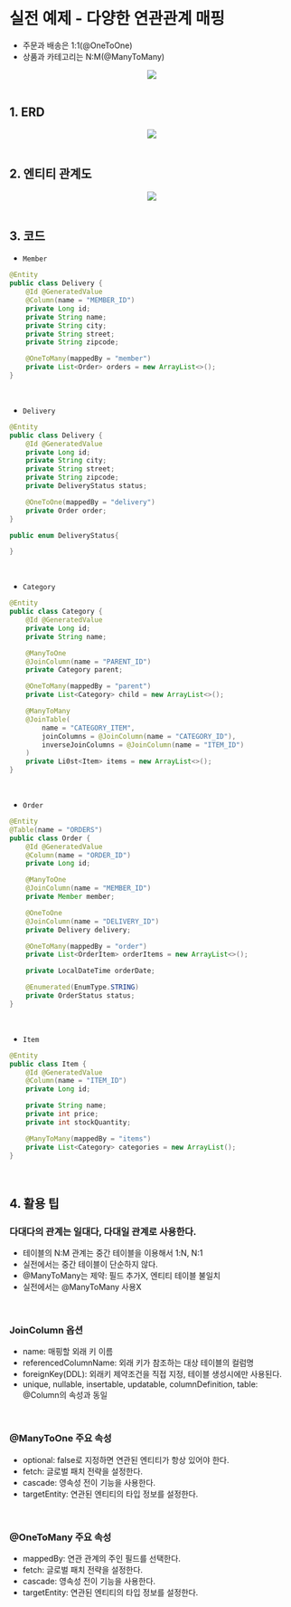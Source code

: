 # 실전 예제 - 다양한 연관관계 매핑

 - 주문과 배송은 1:1(@OneToOne)
 - 상품과 카테고리는 N:M(@ManyToMany)

<div align="center">
    <img src="./images/Exam_1.PNG">
</div>
<br/>

## 1. ERD

<div align="center">
    <img src="./images/Exam_ERD.PNG">
</div>
<br/>

## 2. 엔티티 관계도

<div align="center">
    <img src="./images/Exam_Entity.PNG">
</div>
<br/>

## 3. 코드

 - `Member`
```java
@Entity
public class Delivery {
    @Id @GeneratedValue
    @Column(name = "MEMBER_ID")
    private Long id;
    private String name;
    private String city;
    private String street;
    private String zipcode;

    @OneToMany(mappedBy = "member")
    private List<Order> orders = new ArrayList<>();
}
```
<br/>

 - `Delivery`
```java
@Entity
public class Delivery {
    @Id @GeneratedValue
    private Long id;
    private String city;
    private String street;
    private String zipcode;
    private DeliveryStatus status;

    @OneToOne(mappedBy = "delivery")
    private Order order; 
}

public enum DeliveryStatus{

}
```
<br/>

 - `Category`
```java
@Entity
public class Category {
    @Id @GeneratedValue
    private Long id;
    private String name;

    @ManyToOne
    @JoinColumn(name = "PARENT_ID")
    private Category parent;

    @OneToMany(mappedBy = "parent")
    private List<Category> child = new ArrayList<>();

    @ManyToMany
    @JoinTable(
        name = "CATEGORY_ITEM",
        joinColumns = @JoinColumn(name = "CATEGORY_ID"),
        inverseJoinColumns = @JoinColumn(name = "ITEM_ID")
    )
    private Li0st<Item> items = new ArrayList<>();
}
```
<br/>

 - `Order`
```java
@Entity
@Table(name = "ORDERS")
public class Order {
    @Id @GeneratedValue
    @Column(name = "ORDER_ID")
    private Long id;

    @ManyToOne
    @JoinColumn(name = "MEMBER_ID")
    private Member member;

    @OneToOne
    @JoinColumn(name = "DELIVERY_ID")
    private Delivery delivery;

    @OneToMany(mappedBy = "order")
    private List<OrderItem> orderItems = new ArrayList<>();

    private LocalDateTime orderDate;

    @Enumerated(EnumType.STRING)
    private OrderStatus status;
}
```
<br/>

 - `Item`
```java
@Entity
public class Item {
    @Id @GeneratedValue
    @Column(name = "ITEM_ID")
    private Long id;

    private String name;
    private int price;
    private int stockQuantity;

    @ManyToMany(mappedBy = "items")
    private List<Category> categories = new ArrayList();
}
```
<br/>

## 4. 활용 팁

### 다대다의 관계는 일대다, 다대일 관계로 사용한다.

 - 테이블의 N:M 관계는 중간 테이블을 이용해서 1:N, N:1
 - 실전에서는 중간 테이블이 단순하지 않다.
 - @ManyToMany는 제약: 필드 추가X, 엔티티 테이블 불일치
 - 실전에서는 @ManyToMany 사용X

<br/>

### JoinColumn 옵션

 - name: 매핑할 외래 키 이름
 - referencedColumnName: 외래 키가 참조하는 대상 테이블의 컬럼명
 - foreignKey(DDL): 외래키 제약조건을 직접 지정, 테이블 생성시에만 사용된다.
 - unique, nullable, insertable, updatable, columnDefinition, table: @Column의 속성과 동일

<br/>

### @ManyToOne 주요 속성

 - optional: false로 지정하면 연관된 엔티티가 항상 있어야 한다.
 - fetch: 글로벌 패치 전략을 설정한다.
 - cascade: 영속성 전이 기능을 사용한다.
 - targetEntity: 연관된 엔티티의 타입 정보를 설정한다.

<br/>

### @OneToMany 주요 속성

 - mappedBy: 연관 관계의 주인 필드를 선택한다.
 - fetch: 글로벌 패치 전략을 설정한다.
 - cascade: 영속성 전이 기능을 사용한다.
 - targetEntity: 연관된 엔티티의 타입 정보를 설정한다.


